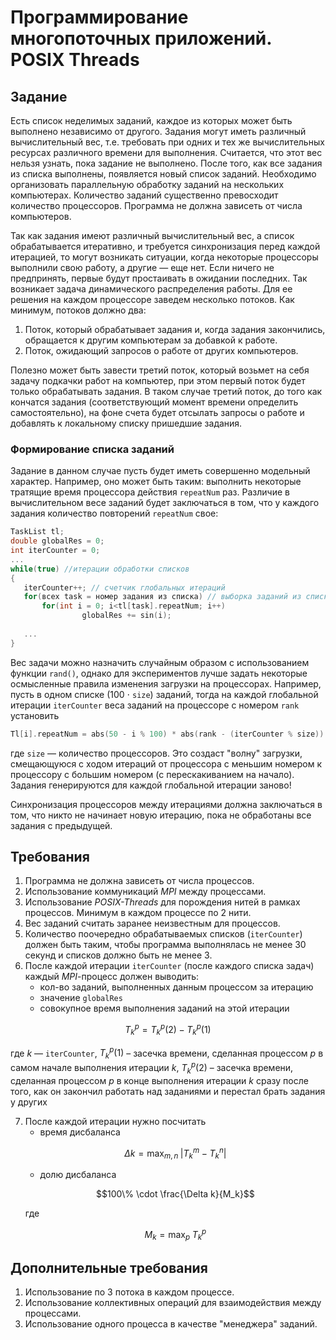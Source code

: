 # Программирование многопоточных приложений. POSIX Threads

## Задание

Есть список неделимых заданий, каждое из которых может быть выполнено независимо от другого. Задания могут иметь различный вычислительный вес, т.е. требовать при одних и тех же вычислительных ресурсах различного времени для выполнения. Считается, что этот вес нельзя узнать, пока задание не выполнено. После того, как все задания из списка выполнены, появляется новый список заданий. Необходимо организовать параллельную обработку заданий на нескольких компьютерах. Количество заданий существенно превосходит количество процессоров. Программа не должна зависеть от числа компьютеров.

Так как задания имеют различный вычислительный вес, а список обрабатывается итеративно, и требуется синхронизация перед каждой итерацией, то могут возникать ситуации, когда некоторые процессоры выполнили свою работу, а другие — еще нет. Если ничего не предпринять, первые будут простаивать в ожидании последних. Так возникает задача динамического распределения работы. Для ее решения на каждом процессоре заведем несколько потоков. Как минимум, потоков должно два:

1. Поток, который обрабатывает задания и, когда задания закончились, обращается к другим компьютерам за добавкой к работе.
2. Поток, ожидающий запросов о работе от других компьютеров.

Полезно может быть завести третий поток, который возьмет на себя задачу подкачки работ на компьютер, при этом первый поток будет только обрабатывать задания. В таком случае третий поток, до того как кончатся задания (соответствующий момент времени определить самостоятельно), на фоне счета будет отсылать запросы о работе и добавлять к локальному списку пришедшие задания.

### Формирование списка заданий

Задание в данном случае пусть будет иметь совершенно модельный характер. Например, оно может быть таким: выполнить некоторые тратящие время процессора действия `repeatNum` раз. Различие в вычислительном весе заданий будет заключаться в том, что у каждого задания количество повторений `repeatNum` свое:

```C
TaskList tl;
double globalRes = 0;
int iterCounter = 0;
...
while(true) //итерации обработки списков
{
   iterCounter++; // счетчик глобальных итераций
   for(всех task = номер задания из списка) // выборка заданий из списка
       for(int i = 0; i<tl[task].repeatNum; i++)
                globalRes += sin(i);
 
   ...
}
```

Вес задачи можно назначить случайным образом с использованием функции `rand()`, однако для экспериментов лучше задать некоторые осмысленные правила изменения загрузки на процессорах. Например, пусть в одном списке (100 $\cdot$ `size`) заданий, тогда на каждой глобальной итерации `iterCounter` веса заданий на процессоре с номером `rank` установить

```C
Tl[i].repeatNum = abs(50 - i % 100) * abs(rank - (iterCounter % size)) * L;
```

где `size` — количество процессоров. Это создаст "волну" загрузки, смещающуюся с ходом итераций от процессора с меньшим номером к процессору с большим номером (с перескакиванием на начало). Задания генерируются для каждой глобальной итерации заново!

Синхронизация процессоров между итерациями должна заключаться в том, что никто не начинает новую итерацию, пока не обработаны все задания с предыдущей.

## Требования

1. Программа не должна зависеть от числа процессов.
2. Использование коммуникаций *MPI* между процессами.
3. Использование *POSIX-Threads* для порождения нитей в рамках процессов. Минимум в каждом процессе по 2 нити.
4. Вес заданий считать заранее неизвестным для процессов.
5. Количество поочередно обрабатываемых списков (`iterCounter`) должен быть таким, чтобы программа выполнялась не менее 30 секунд и списков должно быть не менее 3.
6. После каждой итерации `iterCounter` (после каждого списка задач) каждый *MPI*-процесс должен выводить: 
   * кол-во заданий, выполненных данным процессом за итерацию
   * значение `globalRes`
   * совокупное время выполнения заданий на этой итерации  
```math  
T_k^p = T_k^p(2) - T_k^p(1)
```  
   где $k$ — `iterCounter`, $T_k^p(1)$ – засечка времени, сделанная процессом $p$  в самом начале выполнения итерации $k$, $T_k^p(2)$ – засечка времени, сделанная процессом $p$ в конце выполнения итерации $k$ сразу после того, как он закончил работать над заданиями и перестал брать задания у других

7. После каждой итерации нужно посчитать
   * время дисбаланса
   ```math
   \Delta k = \max_{m, n} \; |T_k^m - T_k^n|
   ```
   * долю дисбаланса
   ```math
   100\% \cdot \frac{\Delta k}{M_k}
   ```
   где
   ```math
   M_k = \max_{p} \; {T_k^p}
   ```

## Дополнительные требования

1. Использование по 3 потока в каждом процессе.
2. Использование коллективных операций для взаимодействия между процессами.
3. Использование одного процесса в качестве "менеджера" заданий.
